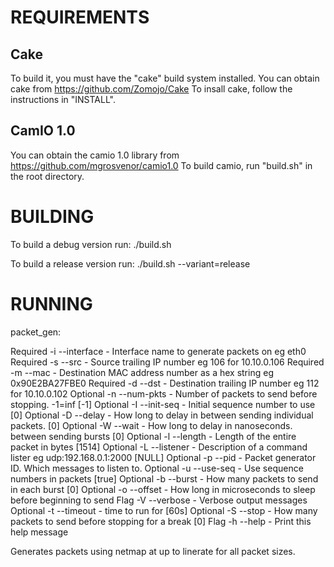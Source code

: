REQUIREMENTS
============

Cake
-----
To build it, you must have the "cake" build system installed. 
You can obtain cake from https://github.com/Zomojo/Cake
To insall cake, follow the instructions in "INSTALL".

CamIO 1.0
---------
You can obtain the camio 1.0 library from 
https://github.com/mgrosvenor/camio1.0
To build camio, run "build.sh" in the root directory.


BUILDING
========
To build a debug version run:
./build.sh

To build a release version run:
./build.sh --variant=release

RUNNING
=======


packet_gen:

Required  -i  --interface       - Interface name to generate packets on eg eth0
Required  -s  --src             - Source trailing IP number eg 106 for 10.10.0.106 
Required  -m  --mac             - Destination MAC address number as a hex string eg 0x90E2BA27FBE0
Required  -d  --dst             - Destination trailing IP number eg 112 for 10.10.0.102
Optional  -n  --num-pkts        - Number of packets to send before stopping. -1=inf [-1]
Optional  -I  --init-seq        - Initial sequence number to use [0]
Optional  -D  --delay           - How long to delay in between sending individual packets. [0]
Optional  -W  --wait            - How long to delay in nanoseconds. between sending bursts [0]
Optional  -l  --length          - Length of the entire packet in bytes [1514]
Optional  -L  --listener        - Description of a command lister eg udp:192.168.0.1:2000 [NULL]
Optional  -p  --pid             - Packet generator ID. Which messages to listen to.
Optional  -u  --use-seq         - Use sequence numbers in packets [true]
Optional  -b  --burst           - How many packets to send in each burst [0]
Optional  -o  --offset          - How long in microseconds to sleep before beginning to send
Flag      -V  --verbose         - Verbose output messages
Optional  -t  --timeout         - time to run for [60s]
Optional  -S  --stop            - How many packets to send before stopping for a break [0]
Flag      -h  --help            - Print this help message

Generates packets using netmap at up to linerate for all packet sizes.

